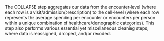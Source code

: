 The COLLAPSE step aggregates our data from the encounter-level (where each row is a visit/admission/prescription) to the cell-level (where each row represents the average spending per encounter or encounters per person within a unique combination of healthcare/demographic categories). This step also performs various essential yet miscellaneous cleaning steps, where data is reassigned, dropped, and/or recoded.
